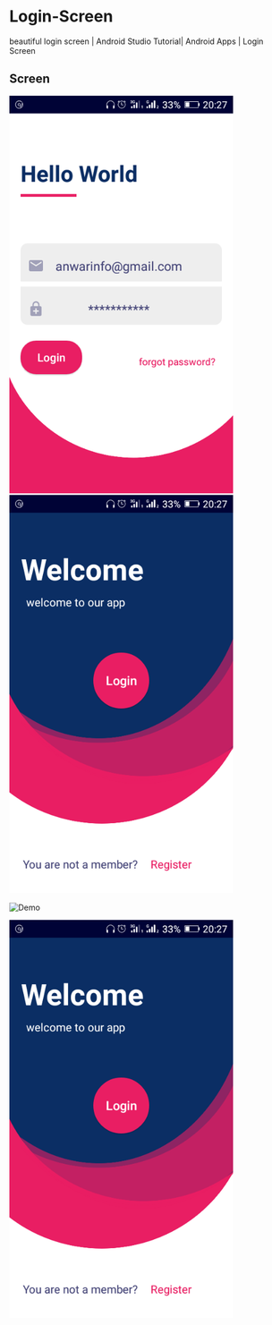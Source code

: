 # Login-Screen 
beautiful login screen | Android Studio Tutorial| Android Apps | Login Screen 

## Screen

<img src="capts/captr1.png" alt="drawing" width="400"/>
<img src="capts/captr3.png" alt="drawing" width="400"/>

![Demo](capts/cap2.gif) <br>

<img src="capts/captr3.png" alt="drawing" width="400"/>

